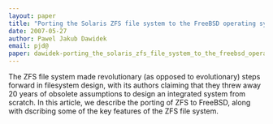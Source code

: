 ```yaml
---
layout: paper
title: "Porting the Solaris ZFS file system to the FreeBSD operating system"
date: 2007-05-27
author: Pawel Jakub Dawidek
email: pjd@
paper: dawidek-porting_the_solaris_zfs_file_system_to_the_freebsd_operating_system.pdf
---
```

The ZFS file system made revolutionary (as opposed to evolutionary) steps forward in filesystem design, with its authors claiming that they threw away 20 years of obsolete assumptions to design an integrated system from scratch.
In this article, we describe the porting of ZFS to FreeBSD, along with dscribing some of the key features of the ZFS file system.
